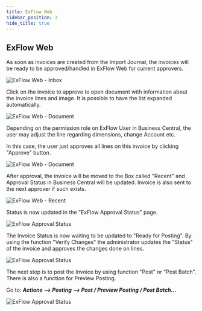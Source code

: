 ```yaml
---
title: ExFlow Web
sidebar_position: 3
hide_title: true
---
```

## ExFlow Web

As soon as invoices are created from the Import Journal, the invoices
will be ready to be approved/handled in ExFlow Web for current
approvers.

![ExFlow Web - Inbox](@site/static/img/media/image231.png)

Click on the invoice to approve to open document with information about
the invoice lines and image. It is possible to have the list expanded
automatically.

![ExFlow Web - Document](@site/static/img/media/image232.png)

Depending on the permission role on ExFlow User in Business Central, the
user may adjust the line regarding dimensions, change Account etc.

In this case, the user just approves all lines on this invoice by
clicking "Approve" button.

![ExFlow Web - Document](@site/static/img/media/image233.png)

After approval, the invoice will be moved to the Box called "Recent" and
Approval Status in Business Central will be updated. Invoice is also
sent to the next approver if such exists.

![ExFlow Web - Recent](@site/static/img/media/image234.png)

Status is now updated in the "ExFlow Approval Status" page.

![ExFlow Approval Status](@site/static/img/media/image235.png)

The Invoice Status is now waiting to be updated to "Ready for Posting".
By using the function "Verify Changes" the administrator updates the
"Status" of the invoice and approves the changes done on lines.

![ExFlow Approval Status](@site/static/img/media/image236.png)

The next step is to post the Invoice by using function "Post" or "Post
Batch". There is also a function for Preview Posting.

Go to: ***Actions \--\> Posting \--\> Post / Preview Posting / Post
Batch\...***

![ExFlow Approval Status](@site/static/img/media/image237.png)
